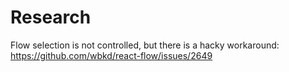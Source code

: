 # Research

Flow selection is not controlled, but there is a hacky workaround:
https://github.com/wbkd/react-flow/issues/2649
